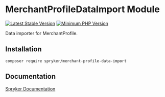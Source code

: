 # MerchantProfileDataImport Module
[![Latest Stable Version](https://poser.pugx.org/spryker/merchant-profile-data-import/v/stable.svg)](https://packagist.org/packages/spryker/merchant-profile-data-import)
[![Minimum PHP Version](https://img.shields.io/badge/php-%3E%3D%208.1-8892BF.svg)](https://php.net/)

Data importer for MerchantProfile.

## Installation

```
composer require spryker/merchant-profile-data-import
```

## Documentation

[Spryker Documentation](https://docs.spryker.com)
